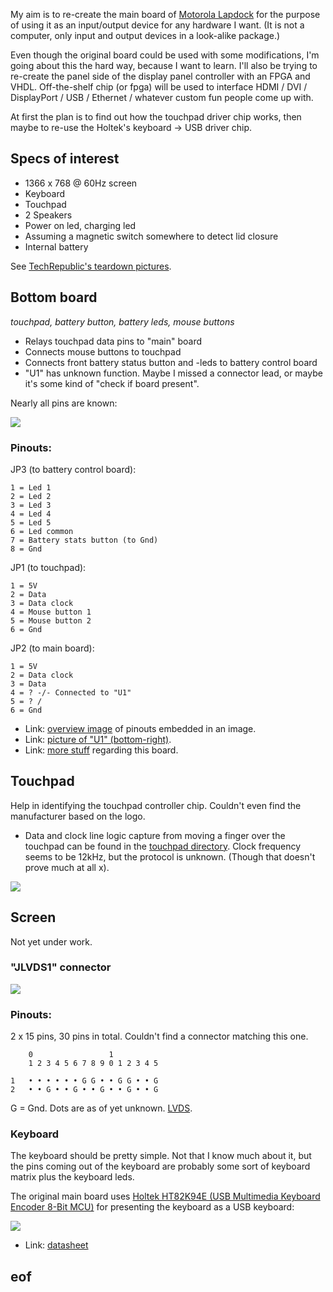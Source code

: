 My aim is to re-create the main board of [Motorola Lapdock](http://www.techrepublic.com/pictures/cracking-open-the-motorola-droid-bionic-lapdock/) for the purpose of using it as an input/output device for any hardware I want. (It is not a computer, only input and output devices in a look-alike package.)

Even though the original board could be used with some modifications, I'm going about this the hard way, because I want to learn. I'll also be trying to re-create the panel side of the display panel controller with an FPGA and VHDL. Off-the-shelf chip (or fpga) will be used to interface HDMI / DVI / DisplayPort / USB / Ethernet / whatever custom fun people come up with.

At first the plan is to find out how the touchpad driver chip works, then maybe to re-use the Holtek's keyboard -> USB driver chip.


## Specs of interest

* 1366 x 768 @ 60Hz screen
* Keyboard
* Touchpad
* 2 Speakers
* Power on led, charging led
* Assuming a magnetic switch somewhere to detect lid closure
* Internal battery

See [TechRepublic's teardown pictures](http://www.techrepublic.com/pictures/cracking-open-the-motorola-droid-bionic-lapdock/).


## Bottom board

*touchpad, battery button, battery leds, mouse buttons*

* Relays touchpad data pins to "main" board
* Connects mouse buttons to touchpad
* Connects front battery status button and -leds to battery control board
* "U1" has unknown function. Maybe I missed a connector lead, or maybe it's some kind of "check if board present".

Nearly all pins are known:

![](https://raw.githubusercontent.com/gima/motorola_lapdock/master/tp_board/tpboard_overview.jpg)

### Pinouts:

JP3 (to battery control board):

    1 = Led 1
    2 = Led 2
    3 = Led 3
    4 = Led 4
    5 = Led 5
    6 = Led common
    7 = Battery stats button (to Gnd)
    8 = Gnd

JP1 (to touchpad):

    1 = 5V
    2 = Data
    3 = Data clock
    4 = Mouse button 1
    5 = Mouse button 2
    6 = Gnd

JP2 (to main board):

    1 = 5V
    2 = Data clock
    3 = Data
    4 = ? -/- Connected to "U1"
    5 = ? /
    6 = Gnd

- Link: [overview image](//raw.githubusercontent.com/gima/motorola_lapdock/master/tp_board/bottom%20board%20%28tp,batbtn,batleds,mbtns%29.jpg) of pinouts embedded in an image.
- Link: [picture of "U1" (bottom-right)](https://raw.githubusercontent.com/gima/motorola_lapdock/master/tp_board/tpboard_under.jpg).
- Link: [more stuff](//github.com/gima/motorola_lapdock/tree/master/tp_board) regarding this board.


## Touchpad

Help in identifying the touchpad controller chip. Couldn't even find the manufacturer based on the logo.

- Data and clock line logic capture from moving a finger over the touchpad can be found in the [touchpad directory](//github.com/gima/motorola_lapdock/touchpad/). Clock frequency seems to be 12kHz, but the protocol is unknown. (Though that doesn't prove much at all x).

![](https://raw.githubusercontent.com/gima/motorola_lapdock/master/touchpad/legend.png)


## Screen

Not yet under work.

### "JLVDS1" connector

![](https://gima.github.io/motorola_lapdock/imgs/jlvds1.jpg)

### Pinouts:

2 x 15 pins, 30 pins in total. Couldn't find a connector matching this one.

        0                 1
        1 2 3 4 5 6 7 8 9 0 1 2 3 4 5
      
    1   • • • • • • G G • • G G • • G
    2   • • G • • G • • G • • G • • G

G = Gnd. Dots are as of yet unknown. [LVDS](https://en.wikipedia.org/wiki/Low-voltage_differential_signaling).


### Keyboard

The keyboard should be pretty simple. Not that I know much about it, but the pins coming out of the keyboard are probably some sort of keyboard matrix plus the keyboard leds.

The original main board uses [Holtek HT82K94E (USB Multimedia Keyboard Encoder 8-Bit MCU)](holtek.com/english/docum/computer/82k94x.htm) for presenting the keyboard as a USB keyboard:

![](https://gima.github.io/motorola_lapdock/imgs/holtek.jpg)

- Link: [datasheet](//github.com/gima/lapdock_motorola/datasheets)

## eof